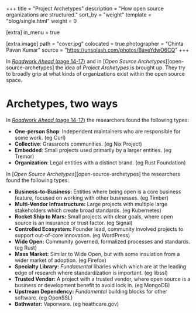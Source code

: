 +++
title = "Project Archetypes"
description = "How open source organizations are structured."
sort_by = "weight"
template = "blog/single.html"
weight = 0

[extra]
in_menu = true

[extra.image]
path = "cover.jpg"
colocated = true
photographer = "Chinta Pavan Kumar"
source = "https://unsplash.com/photos/BaveYdwO6CQ"
+++

In [*Roadwork Ahead* (page 14-17)][roadwork-ahead] and in [*Open Source Archetypes*][open-source-archetypes] the idea of *Project Archetypes* is brought up. They try to broadly grip at what kinds of organizations exist within the open source space.

# Archetypes, two ways

In [*Roadwork Ahead* (page 14-17)][roadwork-ahead] the researchers found the following types:

* **One-person Shop**: Independent maintainers who are responsible for some work. (eg Curl)
* **Collective**: Grassroots communities. (eg Nix Project)
* **Embedded**: Small projects used primarily by a larger entities. (eg Tremor)
* **Organization**: Legal entities with a distinct brand. (eg Rust Foundation)

In [*Open Source Archetypes*][open-source-archetypes] the researchers found the following types:

* **Business-to-Business:** Entities where being open is a core business feature, focused on working with other businesses. (eg Timber)
* **Multi-Vendor Infrastructure:** Large projects with multiple large stakeholders which create broad standards. (eg Kubernetes)
* **Rocket Ship to Mars:** Small projects with clear goals, where open source is an insurance or trust factor. (eg Signal)
* **Controlled Ecosystem:** Founder lead, community involved projects to support out-of-core innovation. (eg WordPress)
* **Wide Open:** Community governed, formalized processes and standards. (eg Rust)
* **Mass Market:** Similar to Wide Open, but with some insulation from a wider market of adoption. (eg Firefox)
* **Specialty Library:** *Fundamental* libaries which which are at the leading edge of research where standardization is important. (eg libssl)
* **Trusted Vendor:** A project with a trusted vendor, where open source is a business or development benefit to avoid lock in. (eg MongoDB)
* **Upstream Dependency:** *Fundamental* building blocks for other software. (eg OpenSSL)
* **Bathwater:** Vaporware. (eg heathcare.gov)


[roadwork-ahead]: https://recommendations.implicit-development.org/assets/IDE_REPORT_2020.pdf
[open-source-archteypes]: https://blog.mozilla.org/wp-content/uploads/2018/05/MZOTS_OS_Archetypes_report_ext_scr.pdf